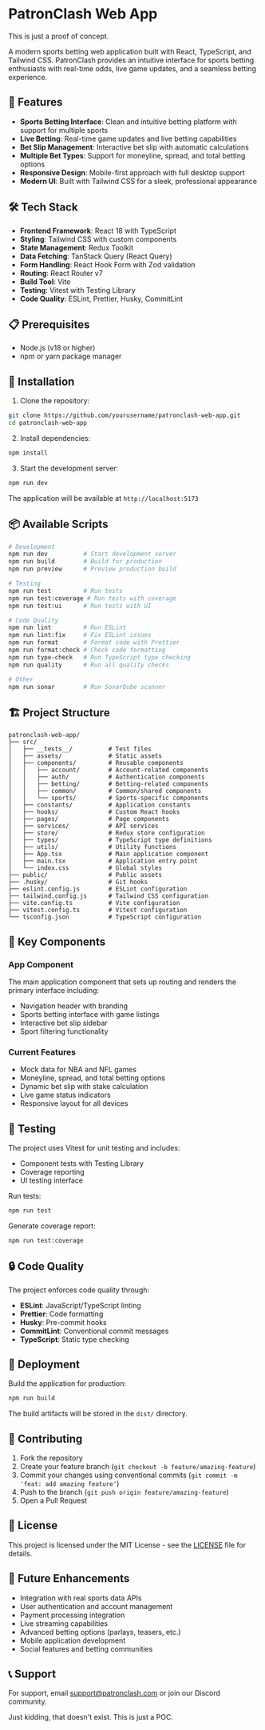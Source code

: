 # PatronClash Web App
This is just a proof of concept.

A modern sports betting web application built with React, TypeScript, and Tailwind CSS. PatronClash provides an intuitive interface for sports betting enthusiasts with real-time odds, live game updates, and a seamless betting experience.

## 🚀 Features

- **Sports Betting Interface**: Clean and intuitive betting platform with support for multiple sports
- **Live Betting**: Real-time game updates and live betting capabilities
- **Bet Slip Management**: Interactive bet slip with automatic calculations
- **Multiple Bet Types**: Support for moneyline, spread, and total betting options
- **Responsive Design**: Mobile-first approach with full desktop support
- **Modern UI**: Built with Tailwind CSS for a sleek, professional appearance

## 🛠️ Tech Stack

- **Frontend Framework**: React 18 with TypeScript
- **Styling**: Tailwind CSS with custom components
- **State Management**: Redux Toolkit
- **Data Fetching**: TanStack Query (React Query)
- **Form Handling**: React Hook Form with Zod validation
- **Routing**: React Router v7
- **Build Tool**: Vite
- **Testing**: Vitest with Testing Library
- **Code Quality**: ESLint, Prettier, Husky, CommitLint

## 📋 Prerequisites

- Node.js (v18 or higher)
- npm or yarn package manager

## 🔧 Installation

1. Clone the repository:
```bash
git clone https://github.com/yourusername/patronclash-web-app.git
cd patronclash-web-app
```

2. Install dependencies:
```bash
npm install
```

3. Start the development server:
```bash
npm run dev
```

The application will be available at `http://localhost:5173`

## 📦 Available Scripts

```bash
# Development
npm run dev          # Start development server
npm run build        # Build for production
npm run preview      # Preview production build

# Testing
npm run test         # Run tests
npm run test:coverage # Run tests with coverage
npm run test:ui      # Run tests with UI

# Code Quality
npm run lint         # Run ESLint
npm run lint:fix     # Fix ESLint issues
npm run format       # Format code with Prettier
npm run format:check # Check code formatting
npm run type-check   # Run TypeScript type checking
npm run quality      # Run all quality checks

# Other
npm run sonar        # Run SonarQube scanner
```

## 🏗️ Project Structure

```
patronclash-web-app/
├── src/
│   ├── __tests__/          # Test files
│   ├── assets/             # Static assets
│   ├── components/         # Reusable components
│   │   ├── account/        # Account-related components
│   │   ├── auth/           # Authentication components
│   │   ├── betting/        # Betting-related components
│   │   ├── common/         # Common/shared components
│   │   └── sports/         # Sports-specific components
│   ├── constants/          # Application constants
│   ├── hooks/              # Custom React hooks
│   ├── pages/              # Page components
│   ├── services/           # API services
│   ├── store/              # Redux store configuration
│   ├── types/              # TypeScript type definitions
│   ├── utils/              # Utility functions
│   ├── App.tsx             # Main application component
│   ├── main.tsx            # Application entry point
│   └── index.css           # Global styles
├── public/                 # Public assets
├── .husky/                 # Git hooks
├── eslint.config.js        # ESLint configuration
├── tailwind.config.js      # Tailwind CSS configuration
├── vite.config.ts          # Vite configuration
├── vitest.config.ts        # Vitest configuration
└── tsconfig.json           # TypeScript configuration
```

## 🎨 Key Components

### App Component
The main application component that sets up routing and renders the primary interface including:
- Navigation header with branding
- Sports betting interface with game listings
- Interactive bet slip sidebar
- Sport filtering functionality

### Current Features
- Mock data for NBA and NFL games
- Moneyline, spread, and total betting options
- Dynamic bet slip with stake calculation
- Live game status indicators
- Responsive layout for all devices

## 🧪 Testing

The project uses Vitest for unit testing and includes:
- Component tests with Testing Library
- Coverage reporting
- UI testing interface

Run tests:
```bash
npm run test
```

Generate coverage report:
```bash
npm run test:coverage
```

## 🔒 Code Quality

The project enforces code quality through:
- **ESLint**: JavaScript/TypeScript linting
- **Prettier**: Code formatting
- **Husky**: Pre-commit hooks
- **CommitLint**: Conventional commit messages
- **TypeScript**: Static type checking

## 🚀 Deployment

Build the application for production:
```bash
npm run build
```

The build artifacts will be stored in the `dist/` directory.

## 🤝 Contributing

1. Fork the repository
2. Create your feature branch (`git checkout -b feature/amazing-feature`)
3. Commit your changes using conventional commits (`git commit -m 'feat: add amazing feature'`)
4. Push to the branch (`git push origin feature/amazing-feature`)
5. Open a Pull Request

## 📄 License

This project is licensed under the MIT License - see the [LICENSE](LICENSE) file for details.

## 🔮 Future Enhancements

- Integration with real sports data APIs
- User authentication and account management
- Payment processing integration
- Live streaming capabilities
- Advanced betting options (parlays, teasers, etc.)
- Mobile application development
- Social features and betting communities

## 📞 Support

For support, email support@patronclash.com or join our Discord community.

Just kidding, that doesn't exist. This is just a POC.